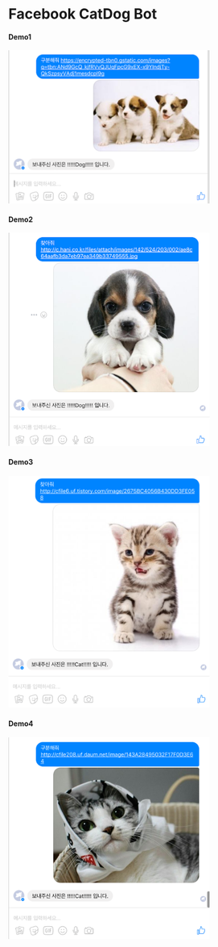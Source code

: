 Facebook CatDog Bot 
=======================

#### Demo1
<img src="./demo1.png" width="400"/>

#### Demo2
<img src="./demo2.png" width="400"/>

#### Demo3
<img src="./demo3.png" width="400"/>

#### Demo4
<img src="./demo4.png" width="400"/>